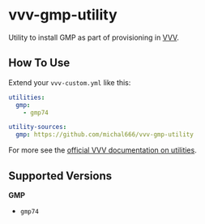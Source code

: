 # vvv-gmp-utility

Utility to install GMP as part of provisioning in [VVV](https://github.com/varying-vagrant-vagrants/vvv/).

## How To Use

Extend your `vvv-custom.yml` like this:

```yml
utilities:
  gmp:
    - gmp74

utility-sources:
  gmp: https://github.com/michal666/vvv-gmp-utility
```

For more see the [official VVV documentation on utilities](https://varyingvagrantvagrants.org/docs/en-US/utilities/).

## Supported Versions

**GMP**

- `gmp74`

